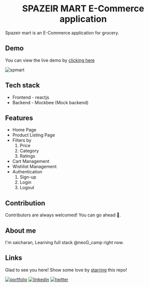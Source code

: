 <div align="center">
  
# SPAZEIR MART  E-Commerce application
  
</div>

Spazeir mart is an E-Commerce application for grocery.

## Demo

You can view the live demo by [clicking here](https://spmart.netlify.app)

![spmart](https://user-images.githubusercontent.com/62795476/162232679-5aa05141-2bb4-4db0-9bfe-26dc9f5e725e.gif)

## Tech stack

* Frontend - reactjs
* Backend - Mockbee (Mock backend)

## Features

* Home Page
* Product Listing Page
* Filters by
  1. Price
  1. Category
  1. Ratings
* Cart Management
* Wishlist Management
* Authentication
  1. Sign-up
  1. Login
  1. Logout

## Contribution

Contributors are always welcomed! You can go ahead 🚀.

## About me

I'm saicharan, Learning full stack @neoG_camp right now.

## Links

Glad to see you here! Show some love by [starring](https://github.com/saicharan-gouru/Spazeir-Mart-Ecommerce-App) this repo!

[![portfolio](https://img.shields.io/badge/my_portfolio-000?style=for-the-badge&logo=ko-fi&logoColor=white)](https://saicharangouru.netlify.app/)
[![linkedin](https://img.shields.io/badge/linkedin-0A66C2?style=for-the-badge&logo=linkedin&logoColor=white)](https://www.linkedin.com/in/saicharangouru/)
[![twitter](https://img.shields.io/badge/twitter-1DA1F2?style=for-the-badge&logo=twitter&logoColor=white)](https://twitter.com/saicharangouru)



